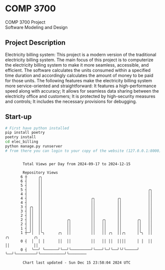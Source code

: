 # COMP 3700
COMP 3700 Project  
Software Modeling and Design
## Project Description
Electricity billing system: This project is a modern version of the traditional electricity billing system. The main focus of this project is to computerize the electricity billing system to make it more seamless, accessible, and efficient. The software calculates the units consumed within a specified time duration and accordingly calculates the amount of money to be paid for those units. The following features make the electricity billing system more service-oriented and straightforward: It features a high-performance speed along with accuracy; It allows for seamless data sharing between the electricity office and customers; It is protected by high-security measures and controls; It includes the necessary provisions for debugging.

## Start-up
```bash
# First have python installed
pip install poetry
poetry install
cd elec_billing
python manage.py runserver
# from there you can login to your copy of the website (127.0.0.1:8000), default creds are admin/admin
```

```

        Total Views per Day from 2024-09-17 to 2024-12-15

        Repository Views
       6 ┼     ╭╮
       6 ┤     ││
       5 ┤     ││
       5 ┤     ││                                                ╭╮
       4 ┤     ││                                                ││
       4 ┤     ││                      ╭╮          ╭╮            ││
       4 ┤     ││                      ││          ││            ││
       3 ┤ ╭╮  ││                      ││          ││            ││
       3 ┤ ││  ││                      ││          ││            ││
       2 ┤ ││  ││                      ││          ││            ││
       2 ┤ ││  ││           ╭╮         ││   ╭╮     ││       ╭╮   ││
       2 ┤ ││  ││           ││         ││   ││     ││       ││   ││
       1 ┤ ││  ││           ││         ││   ││     ││       ││   ││
       1 ┼─╯│  │╰╮      ╭╮  ││         ││   ││ ╭╮  ││╭╮     │╰╮  ││         ╭╮           ╭╮
       0 ┤  │  │ │      ││  ││         ││   ││ ││  ││││     │ │  ││         ││           ││
       0 ┤  ╰──╯ ╰──────╯╰──╯╰─────────╯╰───╯╰─╯╰──╯╰╯╰─────╯ ╰──╯╰─────────╯╰───────────╯╰────────

        Chart last updated - Sun Dec 15 23:58:04 2024 UTC
        
```
